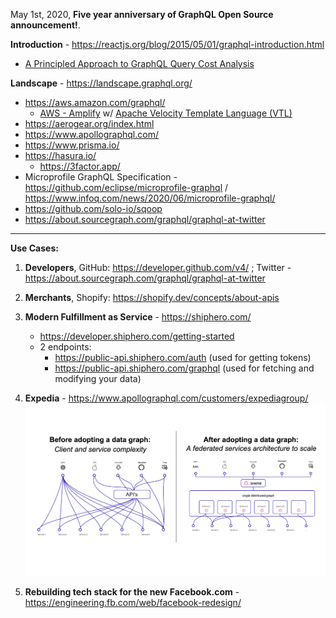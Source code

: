 May 1st, 2020, **Five year anniversary of GraphQL Open Source announcement!**.

**Introduction** - https://reactjs.org/blog/2015/05/01/graphql-introduction.html

* [A Principled Approach to GraphQL Query Cost Analysis](https://medium.com/dev-genius/a-principled-approach-to-graphql-query-cost-analysis-8c7243de42c1)

**Landscape** - https://landscape.graphql.org/
  * https://aws.amazon.com/graphql/ 
    * [AWS - Amplify](https://aws.amazon.com/amplify/) w/ [Apache Velocity Template Language (VTL)](https://docs.aws.amazon.com/appsync/latest/devguide/resolver-mapping-template-reference-overview.html)
  * https://aerogear.org/index.html
  * https://www.apollographql.com/ 
  * https://www.prisma.io/
  * https://hasura.io/
    * https://3factor.app/
  * Microprofile GraphQL Specification - https://github.com/eclipse/microprofile-graphql / https://www.infoq.com/news/2020/06/microprofile-graphql/
  * https://github.com/solo-io/sqoop
  * https://about.sourcegraph.com/graphql/graphql-at-twitter

---

**Use Cases:**
1. **Developers**, GitHub: https://developer.github.com/v4/ ; Twitter - https://about.sourcegraph.com/graphql/graphql-at-twitter

2. **Merchants**, Shopify: https://shopify.dev/concepts/about-apis 

3. **Modern Fulfillment as Service** - https://shiphero.com/
    * https://developer.shiphero.com/getting-started
    * 2 endpoints:
        * https://public-api.shiphero.com/auth  (used for getting tokens)
        * https://public-api.shiphero.com/graphql (used for fetching and modifying your data)     

4. **Expedia** - https://www.apollographql.com/customers/expediagroup/
![](https://github.com/ankumar/Architecture/blob/master/images/GraphQL.png)

5. **Rebuilding tech stack for the new Facebook.com** - https://engineering.fb.com/web/facebook-redesign/
   






